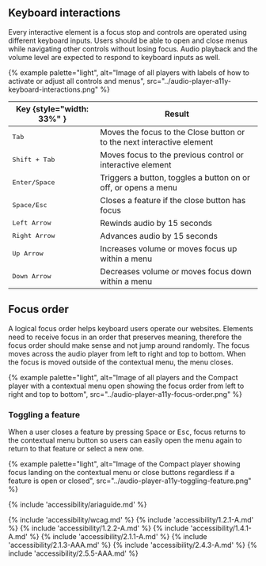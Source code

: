 
## Keyboard interactions
Every interactive element is a focus stop and controls are operated using different keyboard inputs. Users should be able to open and close menus while navigating other controls without losing focus. Audio playback and the volume level are expected to respond to keyboard inputs as well.

{% example palette="light",
          alt="Image of all players with labels of how to activate or adjust all controls and menus",
          src="../audio-player-a11y-keyboard-interactions.png" %}


| Key {style="width: 33%" } | Result                                                                          |
| ------------------------- | ------------------------------------------------------------------------------- |
| <kbd>Tab</kbd>            | Moves the focus to the Close button or to the next interactive element          |
| <kbd>Shift + Tab</kbd>    | Moves focus to the previous control or interactive element                      |
| <kbd>Enter/Space</kbd>    | Triggers a button, toggles a button on or off, or opens a menu                  |
| <kbd>Space/Esc</kbd>      | Closes a feature if the close button has focus                                  |
| <kbd>Left Arrow</kbd>     | Rewinds audio by 15 seconds                                                     |
| <kbd>Right Arrow</kbd>    | Advances audio by 15 seconds                                                    |
| <kbd>Up Arrow</kbd>       | Increases volume or moves focus up within a menu                                |
| <kbd>Down Arrow</kbd>     | Decreases volume or moves focus down within a menu                              |

## Focus order
A logical focus order helps keyboard users operate our websites. Elements need to receive focus in an order that preserves meaning, therefore the focus order should make sense and not jump around randomly. The focus moves across the audio player from left to right and top to bottom. When the focus is moved outside of the contextual menu, the menu closes.

{% example palette="light",
          alt="Image of all players and the Compact player with a contextual menu open showing the focus order from left to right and top to bottom",
          src="../audio-player-a11y-focus-order.png" %}


### Toggling a feature
When a user closes a feature by pressing <kbd>Space</kbd> or <kbd>Esc</kbd>, focus returns to the contextual menu button so users can easily open the menu again to return to that feature or select a new one.

{% example palette="light",
          alt="Image of the Compact player showing focus landing on the contextual menu or close buttons regardless if a feature is open or closed",
          src="../audio-player-a11y-toggling-feature.png" %}


{% include 'accessibility/ariaguide.md' %}

{% include 'accessibility/wcag.md' %}
{% include 'accessibility/1.2.1-A.md' %}
{% include 'accessibility/1.2.2-A.md' %}
{% include 'accessibility/1.4.1-A.md' %}
{% include 'accessibility/2.1.1-A.md' %}
{% include 'accessibility/2.1.3-AAA.md' %}
{% include 'accessibility/2.4.3-A.md' %}
{% include 'accessibility/2.5.5-AAA.md' %}
